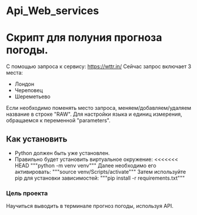 # Api_Web_services
# Скрипт для полуния прогноза погоды.
С помощью запроса к сервису: https://wttr.in/ 
Сейчас запрос включает 3 места:
* Лондон
* Череповец
* Шереметьево

Если необходимо поменять место запроса, меняем/добавляем/удаляем название в строке "RAW". Для настройки языка и единиц измерения, обращаемся к переменной "parameters".

## Как установить
* Python должен быть уже установлен. 
* Правильно будет установить виртуальное окружение:
<<<<<<< HEAD
"""python -m venv venv"""
Далее необходимо его активировать:
"""source venv/Scripts/activate"""
Затем используйте pip для установки зависимостей:
"""pip install -r requirements.txt"""

### Цель проекта
Научиться выводить в терминале прогноз погоды, используя API.
